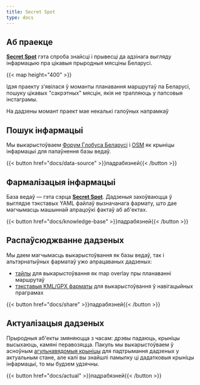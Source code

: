```yaml
---
title: Secret Spot
type: docs
---
```


## Аб праекце

**[Secret Spot](https://secret-spot-by.com/)** гэта спроба знайсці і прывесці да адзінага выгляду інфармацыю 
пра цікавыя прыродныя мясціны Беларусі.

{{< map height="400" >}}

Ідэя праекту з'явілася ў моманты планавання маршрутаў па Беларусі, 
пошуку цікавых "сакрэтных" мясцін, якія не трапляюць у папсовыя інстаграмы.

На дадзены момант праект мае некалькі галоўных напрамкаў

## Пошук інфармацыі

Мы выкарыстоўваем [Форум Глобуса Беларусі](https://fgb.by/) і [OSM](https://www.openstreetmap.org/) 
як крыніцы інфармацыі для папаўнення базы ведаў. 

{{< button href="docs/data-source" >}}падрабязней{{< /button >}}

## Фармалізацыя інфармацыі

База ведаў — гэта сэрца **[Secret Spot](https://secret-spot-by.com/)**. Дадзеныя захоўваюцца ў выглядзе тэкставых YAML 
файлаў вызначанага фармату, што дае магчымасць машыннай апрацоўкі фактаў аб аб'ектах.

{{< button href="docs/knowledge-base" >}}падрабязней{{< /button >}}

## Распаўсюджванне дадзеных

Мы даем магчымасць выкарыстоўвання як базы ведаў, так і альтэрнатыўных фарматаў ужо апрацаваных дадзеных:

- [тайлы](docs/share/tiles) для выкарыстоўвання як map overlay пры планаванні маршрутаў
- [тэкставыя KML/GPX фарматы](docs/share/text) для выкарыстоўвання ў навігацыйных праграмах

{{< button href="docs/share" >}}падрабязней{{< /button >}}

## Актуалізацыя дадзеных

Прыродныя аб'екты змяняюцца з часам: дрэвы падаюць, крыніцы высыхаюць, камяні перавозяцца. Пакуль мы выкарыстоўваем 
ў асноўным [агульнавядомыя крыніцы](docs/data-source) для падтрымання дадзеных у актуальным стане, 
але калі вы знайшлі памылку ці дадатковыя крыніцы інфармацыі, то мы будзем удзячны.

{{< button href="docs/actual" >}}падрабязней{{< /button >}}

